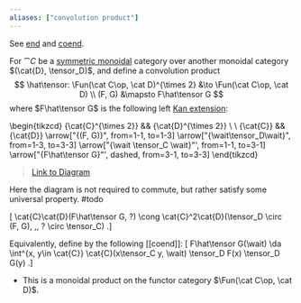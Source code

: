 ```yaml
---
aliases: ["convolution product"]
---
```


See [end](coend.md) and [coend](coend.md).

For $\cat{C}$ be a [symmetric monoidal](Symmetric%20monoidal%20category.md) category over another monoidal category $(\cat{D}, \tensor_D)$, and define a convolution product
$$
\hat\tensor: \Fun(\cat C\op, \cat D)^{\times 2} &\to \Fun(\cat C\op, \cat D) \\
(F, G) &\mapsto F\hat\tensor G
$$
where $F\hat\tensor G$ is the following left [Kan extension](Kan%20extension.md):

\begin{tikzcd}
	{\cat{C}^{\times 2}} && {\cat{D}^{\times 2}} \\
	\\
	{\cat{C}} && {\cat{D}}
	\arrow["{(F, G)}", from=1-1, to=1-3]
	\arrow["{\wait\tensor_D\wait}", from=1-3, to=3-3]
	\arrow["{\wait \tensor_C \wait}"', from=1-1, to=3-1]
	\arrow["{F\hat\tensor G}"', dashed, from=3-1, to=3-3]
\end{tikzcd}

> [Link to Diagram](https://q.uiver.app/?q=WzAsNCxbMCwwLCJcXGNhdHtDfV57XFx0aW1lcyAyfSJdLFsyLDAsIlxcY2F0e0R9XntcXHRpbWVzIDJ9Il0sWzIsMiwiXFxjYXR7RH0iXSxbMCwyLCJcXGNhdHtDfSJdLFswLDEsIihGLCBHKSJdLFsxLDIsIlxcd2FpdFxcdGVuc29yX0RcXHdhaXQiXSxbMCwzLCJcXHRlbnNvcl9DIiwyXSxbMywyLCJGXFxoYXRcXHRlbnNvciBHIiwyLHsic3R5bGUiOnsiYm9keSI6eyJuYW1lIjoiZGFzaGVkIn19fV1d)


Here the diagram is not required to commute, but rather satisfy some universal property. #todo

\[
\cat{C}\cat{D}(F\hat\tensor G, ?) \cong \cat{C}^2\cat{D}(\tensor_D \circ (F, G), \,\, ? \circ \tensor_C)
.\]


Equivalently, define by the following [[coend]]:
\[
F\hat\tensor G(\wait) \da \int^{x, y\in \cat{C}} 
\cat{C}(x\tensor_C y, \wait) \tensor_D F(x) \tensor_D G(y)
.\]

- This is a monoidal product on the functor category $\Fun(\cat C\op, \cat D)$.


